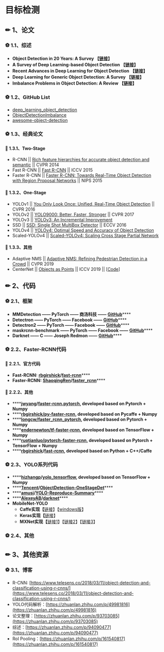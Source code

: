 # 目标检测

## ✏ 1、论文

### ⚽ 1.1、综述

* **Object Detection in 20 Years: A Survey 【**[**链接**](https://arxiv.org/pdf/1905.05055.pdf)**】**
* **A Survey of Deep Learning-based Object Detection 【**[**链接**](https://arxiv.org/pdf/1907.09408.pdf)**】**
* **Recent Advances in Deep Learning for Object Detection 【**[**链接**](https://arxiv.org/pdf/1908.03673v1.pdf)**】**
* **Deep Learning for Generic Object Detection: A Survey 【**[**链接**](https://arxiv.org/pdf/1809.02165v1.pdf)**】**
* **Imbalance Problems in Object Detection: A Review 【**[**链接**](https://arxiv.org/pdf/1909.00169.pdf)**】**

### ⚽ 1.2、GitHub List

*  [deep\_learning\_object\_detection](https://github.com/hoya012/deep_learning_object_detection)
*  [ObjectDetectionImbalance](https://github.com/kemaloksuz/ObjectDetectionImbalance)
*  [awesome-object-detection](https://github.com/amusi/awesome-object-detection)

### ⚽ 1.3、经典论文

#### 💎 1.3.1、Two-Stage

* R-CNN \|\| [Rich feature hierarchies for accurate object detection and semantic](https://ieeexplore.ieee.org/document/6909475) \|\| CVPR 2014
* Fast R-CNN \|\| [Fast R-CNN](http://arxiv.org/abs/1504.08083) \|\| ICCV 2015
* Faster R-CNN \|\| [Faster R-CNN: Towards Real-Time Object Detection with Region Proposal Networks](https://arxiv.org/pdf/1506.01497.pdf) \|\| NIPS 2015 

#### 💎 1.3.2、One-Stage

* YOLOv1 \|\| [You Only Look Once: Unified, Real-Time Object Detection](https://arxiv.org/abs/1506.02640) \|\| CVPR 2016
* YOLOv2 \|\| [YOLO9000: Better, Faster, Stronger](https://arxiv.org/abs/1612.08242) \|\| CVPR 2017
* YOLOv3 \|\| [YOLOv3: An Incremental Improvement](https://arxiv.org/abs/1804.02767)
* SSD \|\| [SSD: Single Shot MultiBox Detector](https://arxiv.org/abs/1512.02325) \|\| ECCV 2016
* YOLOv4 \|\| [YOLOv4: Optimal Speed and Accuracy of Object Detection](https://arxiv.org/abs/2004.10934)
* Scaled-YOLOv4 \|\| [Scaled-YOLOv4: Scaling Cross Stage Partial Network](https://arxiv.org/abs/2011.08036)

#### 💎 1.3.3、其他

* Adaptive NMS \|\| [Adaptive NMS: Refining Pedestrian Detection in a Crowd](https://arxiv.org/pdf/1904.03629.pdf) \|\| CVPR 2019
* CenterNet \|\| [Objects as Points](https://arxiv.org/pdf/1904.07850.pdf) \|\| ICCV 2019 \|\| \[[Code](https://github.com/xingyizhou/CenterNet)\]

## ✏ 2、代码

### ⚽ 2.1、框架

* **MMDetection —— PyTorch —— 商汤科技 ——** [**GitHub**](https://github.com/open-mmlab/mmdetection)\*\*\*\*
* **Detectron —— PyTorch —— Facebook ——** [**GitHub**](https://github.com/facebookresearch/Detectron)\*\*\*\*
* **Detectron2 —— PyTorch —— Facebook ——** [**GitHub**](https://github.com/facebookresearch/detectron2)\*\*\*\*
* **maskrcnn-benchmark —— PyTorch —— Facebook ——** [**GitHub**](https://github.com/facebookresearch/maskrcnn-benchmark/)\*\*\*\*
* **Darknet —— C —— Joseph Redmon ——** [**GitHub**](https://github.com/pjreddie/darknet)\*\*\*\*

### ⚽ 2.2、Faster-RCNN代码

#### 💎 2.2.1、官方代码

* **Fast-RCNN:** [**rbgirshick**](https://github.com/rbgirshick)**/**[**fast-rcnn**](https://github.com/rbgirshick/fast-rcnn)\*\*\*\*
* **Faster-RCNN:** [**ShaoqingRen**](https://github.com/ShaoqingRen)**/**[**faster\_rcnn**](https://github.com/ShaoqingRen/faster_rcnn)\*\*\*\*

#### 💎 2.2.2、其他

* \*\*\*\*[**jwyang**](https://github.com/jwyang)**/**[**faster-rcnn.pytorch**](https://github.com/jwyang/faster-rcnn.pytorch)**, developed based on Pytorch + Numpy**
* \*\*\*\*[**rbgirshick/py-faster-rcnn**](https://github.com/rbgirshick/py-faster-rcnn)**, developed based on Pycaffe + Numpy**
* \*\*\*\*[**longcw/faster\_rcnn\_pytorch**](https://github.com/longcw/faster_rcnn_pytorch)**, developed based on Pytorch + Numpy**
* \*\*\*\*[**endernewton/tf-faster-rcnn**](https://github.com/endernewton/tf-faster-rcnn)**, developed based on TensorFlow + Numpy**
* \*\*\*\*[**ruotianluo/pytorch-faster-rcnn**](https://github.com/ruotianluo/pytorch-faster-rcnn)**, developed based on Pytorch + TensorFlow + Numpy**
* \*\*\*\*[**rbgirshick**](https://github.com/rbgirshick)**/**[**fast-rcnn**](https://github.com/rbgirshick/fast-rcnn)**, developed based on Python + C++/Caffe**

### ⚽ 2.3、YOLO系列代码

* \*\*\*\*[**hizhangp**](https://github.com/hizhangp)**/**[**yolo\_tensorflow**](https://github.com/hizhangp/yolo_tensorflow)**, developed based on TensorFlow + Numpy**
* \*\*\*\*[**Tencent**](https://github.com/Tencent)**/**[**ObjectDetection-OneStageDet**](https://github.com/Tencent/ObjectDetection-OneStageDet)\*\*\*\*
* \*\*\*\*[**amusi**](https://github.com/amusi)**/**[**YOLO-Reproduce-Summary**](https://github.com/amusi/YOLO-Reproduce-Summary)\*\*\*\*
* \*\*\*\*[**AlexeyAB**](https://github.com/AlexeyAB)**/**[**darknet**](https://github.com/AlexeyAB/darknet)\*\*\*\*
* **MobileNet-YOLO**
  * **Caffe实现【**[链接](https://github.com/eric612/MobileNet-YOLO)】【[windows版](https://github.com/eric612/Caffe-YOLOv3-Windows)】
  * **Keras实现【**[链接](https://github.com/Adamdad/keras-YOLOv3-mobilenet)】
  * **MXNet实现【**[链接1](https://gluon-cv.mxnet.io/model_zoo/detection.html#yolo-v3)】【[链接2](https://github.com/dmlc/gluon-cv/tree/master/gluoncv/model_zoo/yolo)】【[链接3](https://github.com/sufeidechabei/gluon-mobilenet-yolov3)】

### ⚽ 2.4、其他

## ✏ 3、其他资源

### ⚽ 3.1、博客

* R-CNN: [https://www.telesens.co/2018/03/11/object-detection-and-classification-using-r-cnns/](https://www.telesens.co/2018/03/11/object-detection-and-classification-using-r-cnns/)
* YOLO代码解析：[https://zhuanlan.zhihu.com/p/49981816](https://zhuanlan.zhihu.com/p/49981816)
* 论文整理：[https://zhuanlan.zhihu.com/p/93703085](https://zhuanlan.zhihu.com/p/93703085)
* 综述：[https://zhuanlan.zhihu.com/p/94090477](https://zhuanlan.zhihu.com/p/94090477)
* RoI Pooling：[https://zhuanlan.zhihu.com/p/161540817](https://zhuanlan.zhihu.com/p/161540817)

